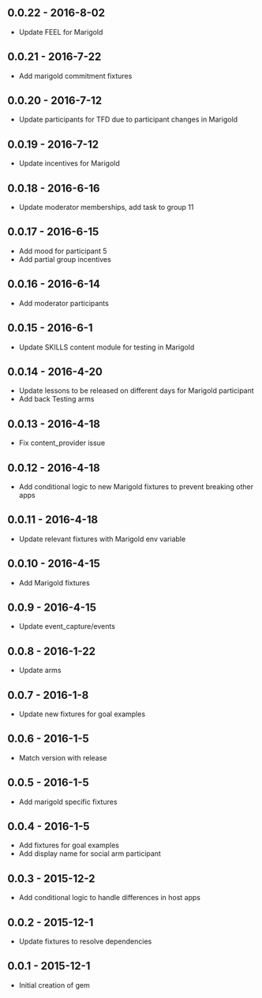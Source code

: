 ## 0.0.22 - 2016-8-02
* Update FEEL for Marigold

## 0.0.21 - 2016-7-22
* Add marigold commitment fixtures

## 0.0.20 - 2016-7-12
* Update participants for TFD due to participant changes in Marigold

## 0.0.19 - 2016-7-12
* Update incentives for Marigold

## 0.0.18 - 2016-6-16
* Update moderator memberships, add task to group 11

## 0.0.17 - 2016-6-15
* Add mood for participant 5
* Add partial group incentives

## 0.0.16 - 2016-6-14
* Add moderator participants

## 0.0.15 - 2016-6-1
* Update SKILLS content module for testing in Marigold

## 0.0.14 - 2016-4-20
* Update lessons to be released on different days for Marigold participant
* Add back Testing arms

## 0.0.13 - 2016-4-18
* Fix content_provider issue

## 0.0.12 - 2016-4-18
* Add conditional logic to new Marigold fixtures to prevent breaking other apps

## 0.0.11 - 2016-4-18
* Update relevant fixtures with Marigold env variable

## 0.0.10 - 2016-4-15
* Add Marigold fixtures

## 0.0.9 - 2016-4-15
* Update event_capture/events

## 0.0.8 - 2016-1-22
* Update arms

## 0.0.7 - 2016-1-8
* Update new fixtures for goal examples

## 0.0.6 - 2016-1-5
* Match version with release

## 0.0.5 - 2016-1-5
* Add marigold specific fixtures

## 0.0.4 - 2016-1-5
* Add fixtures for goal examples
* Add display name for social arm participant

## 0.0.3 - 2015-12-2
* Add conditional logic to handle differences in host apps

## 0.0.2 - 2015-12-1
* Update fixtures to resolve dependencies

## 0.0.1 - 2015-12-1
* Initial creation of gem
